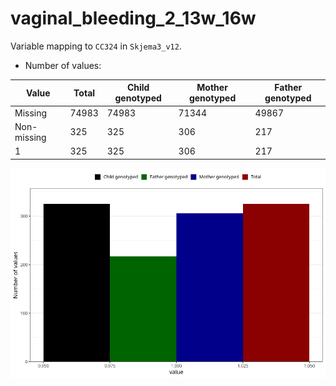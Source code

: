 # vaginal_bleeding_2_13w_16w
Variable mapping to `CC324` in `Skjema3_v12`.
- Number of values:

| Value | Total | Child genotyped | Mother genotyped | Father genotyped |
| ----- | ----- | --------------- | ---------------- | ---------------- |
| Missing | 74983 | 74983 | 71344 | 49867 |
| Non-missing | 325 | 325 | 306 | 217 |
| 1 | 325 | 325 | 306 | 217 |



![](vaginal_bleeding_2_13w_16w_n.png)



